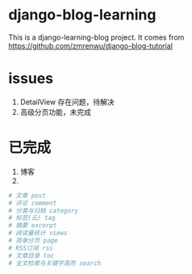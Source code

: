 # django-blog-learning
This is a django-learning-blog project.
It comes from https://github.com/zmrenwu/django-blog-tutorial
# issues
1. DetailView 存在问题，待解决
2. 高级分页功能，未完成
# 已完成
1. 博客
2. 
```python
# 文章 post 
# 评论 comment
# 分类与归档 category
# 标签(云) tag
# 摘要 excerpt
# 阅读量统计 views
# 简单分页 page
# RSS订阅 rss
# 文章目录 toc
# 全文检索与关键字高亮 search

```



